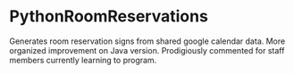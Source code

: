 PythonRoomReservations
======================

Generates room reservation signs from shared google calendar data.  More organized improvement on Java version.  Prodigiously commented for staff members currently learning to program.